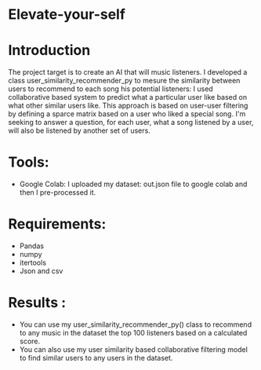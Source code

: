 # Elevate-your-self
# Introduction
The project target is to create an AI that will music listeners. I developed a class user_similarity_recommender_py to mesure the similarity between users to recommend to each song his potential listeners: I used collaborative based system to predict what a particular user like based on what other similar users like. This approach is based on user-user filtering by defining a sparce matrix based on a user who liked a special song. I'm seeking to answer a question, for each user, what a song listened by a user, will also be listened by another set of users. 
# Tools:
- Google Colab: I uploaded my dataset: out.json file to google colab and then I pre-processed it.
# Requirements:
 - Pandas
 - numpy
 - itertools
 - Json and csv
 # Results : 
 - You can use my user_similarity_recommender_py() class to recommend to any music in the dataset the top 100 listeners based on a calculated score.
 - You can also use my user similarity based collaborative filtering model to find similar users to any users in the dataset.
